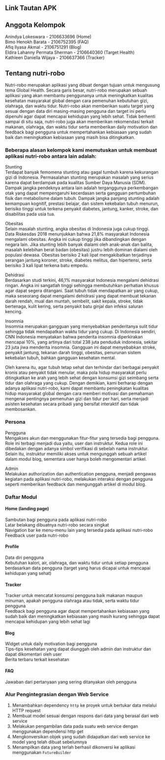 ## Link Tautan APK
## Anggota Kelompok
Anindya Lokeswara - 2106633696 (Home) <br>
Bimo Henokh Barata - 2106752395 (FAQ) <br>
Afiq Ilyasa Akmal - 2106751291 (Blog) <br>
Eldira Lahanny Permata Sherman - 2106640360 (Target Health) <br>
Kathleen Daniella Wijaya - 2106637366 (Tracker) <br>
## Tentang nutri-robo
Nutri-robo merupakan aplikasi yang dibuat dengan tujuan untuk mengusung tema Global Health. Secara garis besar, nutri-robo merupakan sebuah aplikasi yang akan membantu penggunanya untuk meningkatkan kualitas kesehatan masyarakat global dengan cara pemenuhan kebutuhan gizi, olahraga, dan waktu tidur. Nutri-robo akan memberikan suatu target yang sesuai dengan data diri masing-masing pengguna dan target ini perlu dipenuhi agar dapat mencapai kehidupan yang lebih sehat. Tidak berhenti sampai di situ saja, nutri-robo juga akan memberikan rekomendasi terkait makanan, olahraga, dan waktu tidur serta memberikan daily motivation dan feedback bagi pengguna untuk mempertahankan kebiasaan yang sudah baik dan meningkatkan kebiasaan yang masih bisa ditingkatkan. <br>

### Beberapa alasan kelompok kami memutuskan untuk membuat aplikasi nutri-robo antara lain adalah:

Stunting <br>
Terdapat banyak femomena stunting atau gagal tumbuh karena kekurangan gizi di Indonesia. Permasalahan stunting merupakan masalah yang serius karena dapat berdampak pada kualitas Sumber Daya Manusia (SDM). Dampak jangka pendeknya antara lain adalah terganggunya perkembangan otak yang dapat mempengaruhi kecerdasan serta gangguan pertumbuhan fisik dan metabolisme dalam tubuh. Dampak jangka panjang stunting adalah kemampuan kognitif, prestasi belajar, dan sistem kekebalan tubuh menurun, berisiko tinggi untuk terkena penyakit diabetes, jantung, kanker, stroke, dan disabilitas pada usia tua. <br>

Obesitas <br>
Selain masalah stunting, angka obesitas di Indonesia juga cukup tinggi. Data Riskesdas 2018 menunjukkan bahwa 21,8% masyarakat Indonesia mengalami obesitas. Angka ini cukup tinggi jika dibandingkan dengan negara lain. Jika stunting lebih banyak dialami oleh anak-anak dan balita, masalah kelebihan berat badan (obesitas) justru lebih dominan dialami oleh populasi dewasa. Obesitas berisiko 2 kali lipat mengakibatkan terjadinya serangan jantung koroner, stroke, diabetes melitus, dan hipertensi, serta berisiko 3 kali lipat terkena batu empedu. <br>

Dehidrasi <br>
Berdasarkan studi terkini, 46,1% masyarakat Indonesia mengalami dehidrasi ringan. Angka ini sangatlah tinggi sehingga membutuhkan perhatian khusus agar dapat segera ditangani. Saat tubuh tidak mendapatkan air yang cukup, maka seseorang dapat mengalami dehidrasi yang dapat membuat tekanan darah rendah, mual dan muntah, sembelit, sakit kepala, stroke, tidak bertenaga, kulit kering, serta penyakit batu ginjal dan infeksi saluran kencing. <br>

Insomnia <br>
Insomnia merupakan gangguan yang menyebabkan penderitanya sulit tidur sehingga tidak mendapatkan waktu tidur yang cukup. Di Indonesia sendiri, CNN Indonesia menyatakan bahwa penderita insomnia diperkirakan mencapai 10%, yang artinya dari total 238 juta penduduk indonesia, sekitar 23 juta jiwa menderita insomnia. Gangguan ini dapat menyebabkan stroke, penyakit jantung, tekanan darah tinggi, obesitas, penurunan sistem kekebalan tubuh, bahkan gangguan kesehatan mental. <br>

Oleh karena itu, agar tubuh tetap sehat dan terhindar dari berbagai penyakit kronis atau penyakit tidak menular, maka pola hidup masyarakat perlu ditingkatkan ke arah yang lebih sehat dengan konsumsi gizi seimbang serta tidur dan olahraga yang cukup. Dengan demikian, kami berharap dengan adanya aplikasi nutri-robo, kami dapat membantu peningkatan kualitas hidup masyarakat global dengan cara memberi motivasi dan pemahaman mengenai pentingnya pemenuhan gizi dan tidur per hari, serta menjadi asisten kesehatan secara pribadi yang bersifat interaktif dan tidak membosankan. <br>

### Persona
Pengguna <br>
Mengakses akun dan menggunakan fitur-fitur yang tersedia bagi pengguna. <br>
Role ini terbagi menjadi dua yaitu, user dan instruktur. Kedua role ini dibedakan dengan adanya simbol verifikasi di sebelah nama instruktur. Selain itu, instruktur memiliki akses untuk mengunggah sebuah artikel dalam modul blog, sementara user hanya boleh mengomentari artikel. <br>

Admin <br>
Melakukan authorization dan authentication pengguna, menjadi pengawas kegiatan pada aplikasi nutri-robo, melakukan interaksi dengan pengguna seperti memberikan feedback dan mengunggah artikel di modul blog. <br>

### Daftar Modul
#### Home (landing page) 
Sambutan bagi pengguna pada aplikasi nutri-robo <br>
Latar belakang dibuatnya nutri-robo secara singkat <br>
Navigation bar ke menu-menu lain yang tersedia pada aplikasi nutri-robo <br>
Feedback user pada nutri-robo <br>

#### Profile
Data diri pengguna <br>
Kebutuhan kalori, air, olahraga, dan waktu tidur untuk setiap pengguna berdasarkan data pengguna (target yang harus dicapai untuk mencapai kehidupan yang sehat) <br>

#### Tracker
Tracker untuk mencatat konsumsi pengguna baik makanan maupun minuman, apakah pengguna olahraga atau tidak, serta waktu tidur pengguna <br>
Feedback bagi pengguna agar dapat mempertahankan kebiasaan yang sudah baik dan meningkatkan kebiasaan yang masih kurang sehingga dapat mencapai kehidupan yang lebih sehat lagi <br>

#### Blog
Widget untuk daily motivation bagi pengguna <br>
Tips-tips kesehatan yang dapat diunggah oleh admin dan instruktur dan dapat dikomentari oleh user <br>
Berita terbaru terkait kesehatan <br>

#### FAQ
Jawaban dari pertanyaan yang sering ditanyakan oleh pengguna <br>

### Alur Pengintegrasian dengan Web Service <br>
1. Menambahkan dependency `http` ke proyek untuk bertukar data melalui HTTP request <br>
2. Membuat model sesuai dengan respons dari data yang berasal dari web service <br>
3. Melakukan pengambilan data pada suatu web service dengan menggunakan dependensi http get <br>
4. Mengkonversikan objek yang sudah didapatkan dari web service ke model yang telah dibuat sebelumnya <br>
5. Menampilkan data yang terlah berhasil dikonversi ke aplikasi menggunakan `FutureBuilder` <br>
